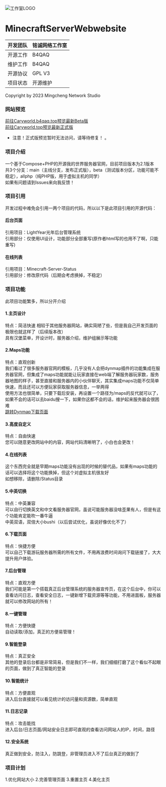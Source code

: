 ![工作室LOGO](https://caryworld.b4qaq.top/admin/images/logo2.png) 
# MinecraftServerWebwebsite

|开发团队|铭诚网络工作室
|---|---
|开源工作|B4QAQ
|维护工作|B4QAQ
|开源协议|GPL V3
|项目状态|开源维护

Copyright by 2023 Mingcheng Network Studio  

### 网站预览
[前往Caryworld.b4qaq.top预览最新Beta版](https://caryworld.b4qaq.top)   
[前往Caryworld.top预览最新正式版](https://caryworld.top)   

- 注意！正式版预览暂时无法访问，请等待修复！ 。
   
### 项目介绍
一个基于Compose+PHP的开源我的世界服务器官网，目前项目版本为2.1版本  
共3个分支：main（主线分支，发布正式版），beta（测试版本分区，功能可能不稳定），allphp（纯PHP版，用于虚拟主机的同学）  
如果有问题请到Issues来向我反馈！  
### 项目引用
开发过程中难免会引用一两个项目的代码，所以以下是此项目引用的开源代码：
#### 后台页面
引用项目：LightYear光年后台管理系统  
引用部分：仅使用UI设计，功能部分全部重写(原作者html写的也用不了啊，只能重写)  
#### 在线列表
引用项目：Minecraft-Server-Status  
引用部分：修改原代码（后期会考虑换掉，不稳定）  
### 项目功能
此项目功能繁多，所以分开介绍  
#### 1.主页设计
特点：简洁快速
相较于其他服务器网站，确实简陋了些，但是我自己开发页面的极限也就这样了（后续版本改）  
具有汉堡菜单，开设计时，服务器介绍，维护组展示等功能  
#### 2.Maps功能
特点：直观创新  
我们看过了很多服务器官网的模板，几乎没有人会把dynmap插件的功能集成在服务器官网，但集成了maps功能就能让玩家直接在web端了解服务器玩家数，服务器地图的样子，甚至直接和服务器内的小伙伴聊天，其实集成maps功能不仅简单快速，而且还可以方便玩家获取服务器信息，一举两得  
使用方法也很简单，只要下载后安装，再设置一个路径为/maps的反代就可以了，如果不会的话可以去baidu搜一下，如果你这都不会的话，维护起来服务器会很困难  
[跳转Dynmap下载页面](https://www.spigotmc.org/resources/dynmap%C2%AE.274/)
#### 3.高度自定义
特点：自由快速  
您可以随意更改网站中的内容，网站代码清晰明了，小白也会更改！  
#### 4.在线列表
这个东西完全就是早期maps功能没有出现的时候的替代品，如果有maps功能的话可以选择将这个功能换掉，但这个对虚拟主机很友好  
如想移除，请删除/Status目录  
#### 5.中英切换
特点：中英兼容  
可以自行切换英文和中文看服务器官网，虽说可能服务器没啥歪果有人，但是有这个功能肯定能吹一番牛逼  
中英双语，双倍大小bushi（以后尝试优化，虽说好像优化不了）  
#### 6.下载页面
特点：快捷方便  
可以自己下载游玩服务器所需的所有文件，不用再浪费时间询问下载链接了，大大提升用户体验。  
#### 7.后台管理
特点：直观方便  
我们可能是第一个搭载真正后台管理系统的服务器宣传页，在这个后台中，你可以查看访问日志，查看安全日志，一键新增下载资源等等功能，不用进面板，服务器就可以修改网站的所有！  
#### 8.一键管理
特点：方便快捷  
自动读取/添加，真正的方便易管理！  
#### 9.智能登录
特点：真正安全  
其他的登录后台都是非常简易，但是我们不一样，我们细细打磨了这个看似不起眼的页面，做到了真正智能的登录  
#### 10.智能统计
特点：方便直观  
进入后台直接就可以看见统计的访问量和资源数，简单直观  
#### 11.日志记录
特点：攻击能找  
进入后台/日志页面/网站安全日志即可直观的查看访问网站人的IP，时间，路径  
#### 12.安全系统
真正做到安全，防注入，防跳登，非管理员进入不了后台真正的做到了  
### 项目计划
1.优化网站大小
2.完善管理页面
3.重置主页
4.美化主页